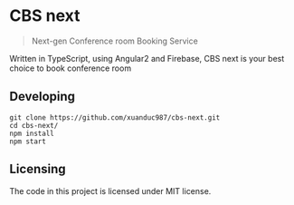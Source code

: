 # CBS next
> Next-gen Conference room Booking Service

Written in TypeScript, using Angular2 and Firebase, CBS next is your best
choice to book conference room

## Developing

```shell
git clone https://github.com/xuanduc987/cbs-next.git
cd cbs-next/
npm install
npm start
```

## Licensing

The code in this project is licensed under MIT license.
